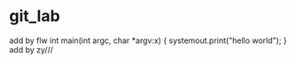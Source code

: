 git_lab
=======
add by flw
int main(int argc, char *argv:x)
{
   systemout.print("hello world");
}
add by zy///
